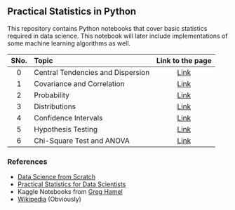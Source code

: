 ## Practical Statistics in Python

This repository contains Python notebooks that cover basic statistics required in data science. This notebook will later include implementations of some machine learning algorithms as well.

| SNo.  | Topic | Link to the page     |
| :---: |    :----   |          :---: |
| 0 | Central Tendencies and Dispersion     | [Link](https://swarajpande5.github.io/practical-statistics-in-python/static/0%20Central%20Tendencies%20and%20Dispersion.html) |
| 1 | Covariance and Correlation            | [Link](https://swarajpande5.github.io/practical-statistics-in-python/static/1%20Covariance%20and%20Correlation.html) |
| 2 | Probability                           | [Link](https://swarajpande5.github.io/practical-statistics-in-python/static/2%20Probability.html) |
| 3 | Distributions                         | [Link](https://swarajpande5.github.io/practical-statistics-in-python/static/3%20Distributions.html) |
| 4 | Confidence Intervals                  | [Link](https://swarajpande5.github.io/practical-statistics-in-python/static/4%20Confidence%20Intervals.html) |
| 5 | Hypothesis Testing                    | [Link](https://swarajpande5.github.io/practical-statistics-in-python/static/5%20Hypothesis%20Testing) |
| 6 | Chi-Square Test and ANOVA             | [Link](https://swarajpande5.github.io/practical-statistics-in-python/static/6%20Chi%20Square%20Test%20and%20ANOVA.html) |


### References
- [Data Science from Scratch](https://www.oreilly.com/library/view/data-science-from/9781491901410/)
- [Practical Statistics for Data Scientists](https://www.oreilly.com/library/view/practical-statistics-for/9781491952955/)
- Kaggle Notebooks from [Greg Hamel](https://www.kaggle.com/hamelg)
- [Wikipedia](https://en.wikipedia.org/wiki/Main_Page) (Obviously)

